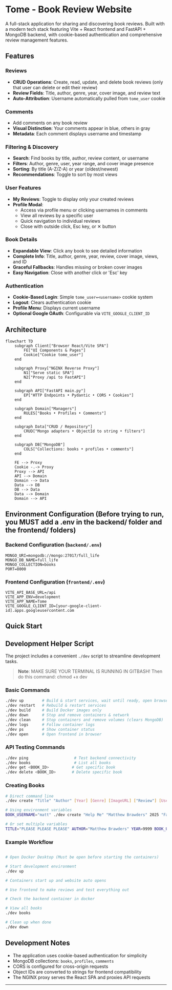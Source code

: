 # Tome - Book Review Website

A full-stack application for sharing and discovering book reviews. Built with a modern tech stack featuring Vite + React frontend and FastAPI + MongoDB backend, with cookie-based authentication and comprehensive review management features.

## Features

### Reviews
- **CRUD Operations**: Create, read, update, and delete book reviews (only that user can delete or edit their review)
- **Review Fields**: Title, author, genre, year, cover image, and review text
- **Auto-Attribution**: Username automatically pulled from `tome_user` cookie

### Comments
- Add comments on any book review
- **Visual Distinction**: Your comments appear in blue, others in gray
- **Metadata**: Each comment displays username and timestamp

### Filtering & Discovery
- **Search**: Find books by title, author, review content, or username
- **Filters**: Author, genre, user, year range, and cover image presence
- **Sorting**: By title (A-Z/Z-A) or year (oldest/newest)
- **Recommendations**: Toggle to sort by most views

### User Features
- **My Reviews**: Toggle to display only your created reviews
- **Profile Modal**: 
  - Access via profile menu or clicking usernames in comments
  - View all reviews by a specific user
  - Quick navigation to individual reviews
  - Close with outside click, Esc key, or ✕ button

### Book Details
- **Expandable View**: Click any book to see detailed information
- **Complete Info**: Title, author, genre, year, review, cover image, views, and ID
- **Graceful Fallbacks**: Handles missing or broken cover images
- **Easy Navigation**: Close with another click or 'Esc' key

### Authentication
- **Cookie-Based Login**: Simple `tome_user=<username>` cookie system
- **Logout**: Clears authentication cookie
- **Profile Menu**: Displays current username
- **Optional Google OAuth**: Configurable via `VITE_GOOGLE_CLIENT_ID`

## Architecture

```mermaid
flowchart TD
    subgraph Client["Browser React/Vite SPA"]
        FE["UI Components & Pages"]
        Cookie["Cookie tome_user"]
    end
    
    subgraph Proxy["NGINX Reverse Proxy"]
        N1["Serve static SPA"]
        N2["Proxy /api to FastAPI"]
    end
    
    subgraph API["FastAPI main.py"]
        EP["HTTP Endpoints • Pydantic • CORS • Cookies"]
    end
    
    subgraph Domain["Managers"]
        RULES["Books • Profiles • Comments"]
    end
    
    subgraph Data["CRUD / Repository"]
        CRUD["Mongo adapters • ObjectId to string • filters"]
    end
    
    subgraph DB["MongoDB"]
        COLS["Collections: books • profiles • comments"]
    end
    
    FE --> Proxy
    Cookie -.-> Proxy
    Proxy --> API
    API --> Domain
    Domain --> Data
    Data --> DB
    DB --> Data
    Data --> Domain
    Domain --> API
```

## Environment Configuration (Before trying to run, you MUST add a .env in the backend/ folder and the frontend/ folders)

### Backend Configuration (`backend/.env`)
```env
MONGO_URI=mongodb://mongo:27017/full_life
MONGO_DB_NAME=full_life
MONGO_COLLECTION=books
PORT=8000
```

### Frontend Configuration (`frontend/.env`)
```env
VITE_API_BASE_URL=/api
VITE_APP_ENV=development
VITE_APP_NAME=Tome
VITE_GOOGLE_CLIENT_ID=[your-google-client-id].apps.googleusercontent.com
```

## Quick Start

## Development Helper Script

The project includes a convenient `./dev` script to streamline development tasks.
> **Note**: MAKE SURE YOUR TERMINAL IS RUNNING IN GITBASH! Then do this command: chmod +x dev

### Basic Commands
```bash
./dev up        # Build & start services, wait until ready, open browser
./dev restart   # Rebuild & restart services
./dev build     # Build Docker images only
./dev down      # Stop and remove containers & network
./dev clean     # Stop containers and remove volumes (clears MongoDB)
./dev logs      # Follow container logs
./dev ps        # Show container status
./dev open      # Open frontend in browser
```

### API Testing Commands
```bash
./dev ping                    # Test backend connectivity
./dev books                   # List all books
./dev get <BOOK_ID>          # Get specific book
./dev delete <BOOK_ID>       # Delete specific book
```

### Creating Books
```bash
# Direct command line
./dev create "Title" "Author" [Year] [Genre] [ImageURL] ["Review"] [Username]

# Using environment variables
BOOK_USERNAME="matt" ./dev create "Help Me" "Matthew Brawders" 2025 "Fantasy" "https://example.com/image.jpg" "Loved it"

# Or set multiple variables
TITLE="PLEASE PLEASE PLEASE" AUTHOR="Matthew Brawders" YEAR=9999 BOOK_USERNAME="matt" ./dev create
```

### Example Workflow
```bash

# Open Docker Desktop (Must be open before starting the containers)

# Start development environment
./dev up

# Containers start up and website auto opens

# Use frontend to make reviews and test everything out

# Check the backend container in docker 

# View all books
./dev books

# Clean up when done
./dev down
```

## Development Notes

- The application uses cookie-based authentication for simplicity
- MongoDB collections: `books`, `profiles`, `comments`
- CORS is configured for cross-origin requests
- Object IDs are converted to strings for frontend compatibility
- The NGINX proxy serves the React SPA and proxies API requests

---
